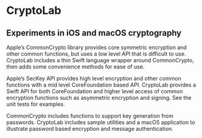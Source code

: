 #  CryptoLab
## Experiments in iOS and macOS cryptography

Apple’s CommonCrypto library provides core symmetric encryption and other common functions, but uses a low level API that is difficult to use. CryptoLab includes a thin Swift language wrapper around CommonCrypto, then adds some convenience methods for ease of use.

Apple’s SecKey API provides high level encryption and other common functions with a mid level CoreFoundation based API. CryptoLab provides a Swift API for both CoreFoundation and higher level access of common encryption functions such as asymmetric encryption and signing. See the unit tests for examples.

CommonCrypto includes functions to support key generation from passwords. CryptoLab includes sample utilities and a macOS application to illustrate password based encryption and message authentication.
